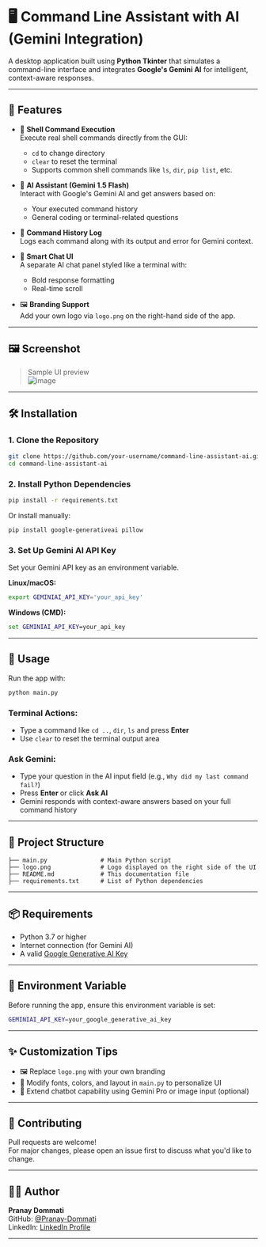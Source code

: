 # 🖥️ Command Line Assistant with AI (Gemini Integration)

A desktop application built using **Python Tkinter** that simulates a command-line interface and integrates **Google's Gemini AI** for intelligent, context-aware responses.

---

## 🚀 Features

- 🔧 **Shell Command Execution**  
  Execute real shell commands directly from the GUI:
  - `cd` to change directory  
  - `clear` to reset the terminal  
  - Supports common shell commands like `ls`, `dir`, `pip list`, etc.

- 🤖 **AI Assistant (Gemini 1.5 Flash)**  
  Interact with Google's Gemini AI and get answers based on:
  - Your executed command history  
  - General coding or terminal-related questions

- 📜 **Command History Log**  
  Logs each command along with its output and error for Gemini context.

- 🧠 **Smart Chat UI**  
  A separate AI chat panel styled like a terminal with:
  - Bold response formatting  
  - Real-time scroll

- 🖼️ **Branding Support**  
  Add your own logo via `logo.png` on the right-hand side of the app.

---

## 🖼️ Screenshot

> Sample UI preview  
![image](https://github.com/user-attachments/assets/7db310d0-b0e6-40ef-88c0-67e9d2c21e34)


---

## 🛠️ Installation

### 1. Clone the Repository

```bash
git clone https://github.com/your-username/command-line-assistant-ai.git
cd command-line-assistant-ai
```

### 2. Install Python Dependencies

```bash
pip install -r requirements.txt
```

Or install manually:

```bash
pip install google-generativeai pillow
```

### 3. Set Up Gemini AI API Key

Set your Gemini API key as an environment variable.

**Linux/macOS:**

```bash
export GEMINIAI_API_KEY='your_api_key'
```

**Windows (CMD):**

```cmd
set GEMINIAI_API_KEY=your_api_key
```

---

## 🧾 Usage

Run the app with:

```bash
python main.py
```

### Terminal Actions:

- Type a command like `cd ..`, `dir`, `ls` and press **Enter**
- Use `clear` to reset the terminal output area

### Ask Gemini:

- Type your question in the AI input field (e.g., `Why did my last command fail?`)
- Press **Enter** or click **Ask AI**
- Gemini responds with context-aware answers based on your full command history

---

## 📁 Project Structure

```
├── main.py               # Main Python script
├── logo.png              # Logo displayed on the right side of the UI
├── README.md             # This documentation file
├── requirements.txt      # List of Python dependencies
```

---

## 📦 Requirements

- Python 3.7 or higher
- Internet connection (for Gemini AI)
- A valid [Google Generative AI Key](https://makersuite.google.com/app)

---

## 🔐 Environment Variable

Before running the app, ensure this environment variable is set:

```bash
GEMINIAI_API_KEY=your_google_generative_ai_key
```

---

## ✨ Customization Tips

- 🖼️ Replace `logo.png` with your own branding
- 🎨 Modify fonts, colors, and layout in `main.py` to personalize UI
- 💬 Extend chatbot capability using Gemini Pro or image input (optional)

---

## 🤝 Contributing

Pull requests are welcome!  
For major changes, please open an issue first to discuss what you'd like to change.

---

## 👨‍💻 Author

**Pranay Dommati**  
GitHub: [@Pranay-Dommati](https://github.com/Pranay-Dommati)  
LinkedIn: [LinkedIn Profile](https://www.linkedin.com)

---
